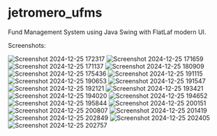 # jetromero_ufms
Fund Management System using Java Swing with FlatLaf modern UI.

Screenshots:

![Screenshot 2024-12-25 172317](https://github.com/user-attachments/assets/34e24687-40ef-4777-ba60-c8f35b2d02eb)
![Screenshot 2024-12-25 171659](https://github.com/user-attachments/assets/14c171bd-c17a-4aae-9ae2-726459fd00bf)
![Screenshot 2024-12-25 171137](https://github.com/user-attachments/assets/1aced306-d1f4-4a31-ad8f-e8d3ba1a90bd)
![Screenshot 2024-12-25 180909](https://github.com/user-attachments/assets/76214f71-9f37-43a2-b2f3-d006ffcba759)
![Screenshot 2024-12-25 175436](https://github.com/user-attachments/assets/2249f36f-9623-4e0d-a095-5841c1b4dbb3)
![Screenshot 2024-12-25 191115](https://github.com/user-attachments/assets/92f6e94b-935f-4107-a4f7-ad8358250da8)
![Screenshot 2024-12-25 190653](https://github.com/user-attachments/assets/99ad9a42-27eb-4a9b-b7f9-bacbbd5fa19c)
![Screenshot 2024-12-25 191547](https://github.com/user-attachments/assets/1bafd3e6-1620-4099-af51-34474a6b6378)
![Screenshot 2024-12-25 192121](https://github.com/user-attachments/assets/380b136b-6c29-497c-bd35-ec4c14b25f9d)
![Screenshot 2024-12-25 193421](https://github.com/user-attachments/assets/2b5c21e0-06ab-46d7-8e9c-e1876d6e9b5c)
![Screenshot 2024-12-25 194020](https://github.com/user-attachments/assets/f6d73d38-c7ec-4076-80b1-7620f70acc0b)
![Screenshot 2024-12-25 194652](https://github.com/user-attachments/assets/bd3d1964-f87e-48e8-ae17-e4a505cd7ba3)
![Screenshot 2024-12-25 195844](https://github.com/user-attachments/assets/f00f4b71-ba9e-40ed-ba08-05892bc26370)
![Screenshot 2024-12-25 200151](https://github.com/user-attachments/assets/bb1c3075-37ed-498b-b7b2-7af5dff1d856)
![Screenshot 2024-12-25 200807](https://github.com/user-attachments/assets/757a4a3c-4436-4430-99a3-7788d95a4063)
![Screenshot 2024-12-25 201419](https://github.com/user-attachments/assets/383e8909-474f-4462-927f-6cac412b1cd4)
![Screenshot 2024-12-25 202849](https://github.com/user-attachments/assets/bc50bdfd-03ef-4665-a41e-3af1d6578de3)
![Screenshot 2024-12-25 202405](https://github.com/user-attachments/assets/91506682-e4a0-4039-bec0-a7192ffcb36d)
![Screenshot 2024-12-25 202757](https://github.com/user-attachments/assets/159ae27b-d200-469b-be48-36a18d62fd28)
